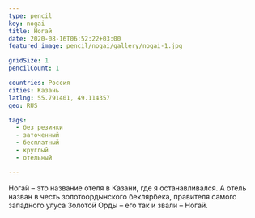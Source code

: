```yaml
---
type: pencil
key: nogai
title: Ногай
date: 2020-08-16T06:52:22+03:00
featured_image: pencil/nogai/gallery/nogai-1.jpg

gridSize: 1
pencilCount: 1

countries: Россия
cities: Казань
latlng: 55.791401, 49.114357
geo: RUS

tags:
  - без резинки
  - заточенный
  - бесплатный
  - круглый
  - отельный

---
```


Ногай – это название отеля в Казани, где я останавливался. А отель назван в честь золотоордынского беклярбека, правителя самого западного улуса Золотой Орды – его так и звали – Ногай.
